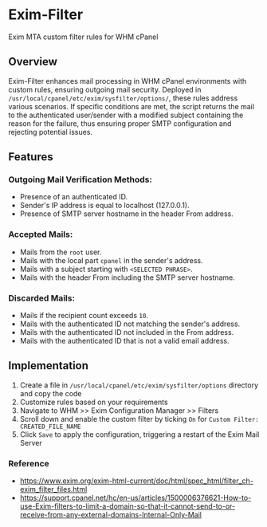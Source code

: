 # Exim-Filter
Exim MTA custom filter rules for WHM cPanel

## Overview

Exim-Filter enhances mail processing in WHM cPanel environments with custom rules, ensuring outgoing mail security. Deployed in `/usr/local/cpanel/etc/exim/sysfilter/options/`, these rules address various scenarios. If specific conditions are met, the script returns the mail to the authenticated user/sender with a modified subject containing the reason for the failure, thus ensuring proper SMTP configuration and rejecting potential issues.

## Features

### Outgoing Mail Verification Methods:

- Presence of an authenticated ID.
- Sender's IP address is equal to localhost (127.0.0.1).
- Presence of SMTP server hostname in the header From address.

### Accepted Mails:

- Mails from the `root` user.
- Mails with the local part `cpanel` in the sender's address.
- Mails with a subject starting with `<SELECTED PHRASE>`.
- Mails with the header From including the SMTP server hostname.

### Discarded Mails:

- Mails if the recipient count exceeds `10`.
- Mails with the authenticated ID not matching the sender's address.
- Mails with the authenticated ID not included in the From address.
- Mails with the authenticated ID that is not a valid email address.

## Implementation

1. Create a file in `/usr/local/cpanel/etc/exim/sysfilter/options` directory and copy the code
2. Customize rules based on your requirements
3. Navigate to WHM >> Exim Configuration Manager >> Filters
4. Scroll down and enable the custom filter by ticking `On` for `Custom Filter: CREATED_FILE_NAME`
5. Click `Save` to apply the configuration, triggering a restart of the Exim Mail Server

### Reference

- https://www.exim.org/exim-html-current/doc/html/spec_html/filter_ch-exim_filter_files.html
- https://support.cpanel.net/hc/en-us/articles/1500006376621-How-to-use-Exim-filters-to-limit-a-domain-so-that-it-cannot-send-to-or-receive-from-any-external-domains-Internal-Only-Mail
